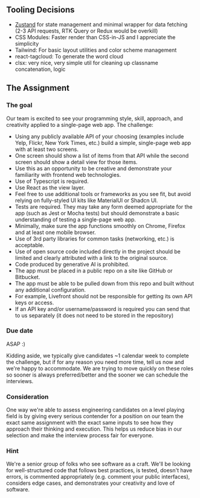 ## Tooling Decisions

- [Zustand](https://zustand.docs.pmnd.rs/getting-started/introduction) for state management and minimal wrapper for data fetching (2-3 API requests, RTK Query or Redux would be overkill)
- CSS Modules: Faster render than CSS-in-JS and I appreciate the simplicity
- Tailwind: For basic layout utilities and color scheme management
- react-tagcloud: To generate the word cloud
- clsx: very nice, very simple util for cleaning up classname concatenation, logic

## The Assignment

### The goal

Our team is excited to see your programming style, skill, approach, and creativity applied to a single-page web app. The challenge:

- Using any publicly available API of your choosing (examples include Yelp, Flickr, New York Times, etc.) build a simple, single-page web app with at least two screens.
- One screen should show a list of items from that API while the second screen should show a detail view for those items.
- Use this as an opportunity to be creative and demonstrate your familiarity with frontend web technologies.
- Use of Typescript is required.
- Use React as the view layer.
- Feel free to use additional tools or frameworks as you see fit, but avoid relying on fully-styled UI kits like MaterialUI or Shadcn UI.
- Tests are required. They may take any form deemed appropriate for the app (such as Jest or Mocha tests) but should demonstrate a basic understanding of testing a single-page web app.
- Minimally, make sure the app functions smoothly on Chrome, Firefox and at least one mobile browser.
- Use of 3rd party libraries for common tasks (networking, etc.) is acceptable.
- Use of open source code included directly in the project should be limited and clearly attributed with a link to the original source.
- Code produced by generative AI is prohibited.
- The app must be placed in a public repo on a site like GitHub or Bitbucket.
- The app must be able to be pulled down from this repo and built without any additional configuration.
- For example, Livefront should not be responsible for getting its own API keys or access.
- If an API key and/or username/password is required you can send that to us separately (it does not need to be stored in the repository)

 ### Due date

 ASAP :)

 Kidding aside, we typically give candidates ~1 calendar week to complete the challenge, but if for any reason you need more time, tell us now and we're happy to accommodate. We are trying to move quickly on these roles so sooner is always preferred/better and the sooner we can schedule the interviews.

 ### Consideration

 One way we're able to assess engineering candidates on a level playing field is by giving every serious contender for a position on our team the exact same assignment with the exact same inputs to see how they approach their thinking and execution.  This helps us reduce bias in our selection and make the interview process fair for everyone.

 ### Hint

 We're a senior group of folks who see software as a craft. We'll be looking for well-structured code that follows best practices, is tested, doesn't have errors, is commented appropriately (e.g. comment your public interfaces), considers edge cases, and demonstrates your creativity and love of software.

